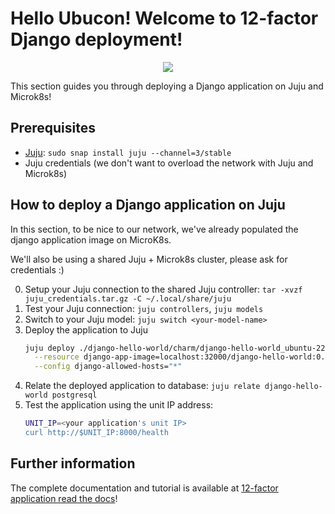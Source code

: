 # Hello Ubucon! Welcome to 12-factor Django deployment!

<p align="center">
    <img src="https://res.cloudinary.com/canonical/image/fetch/f_auto,q_auto,fl_sanitize,w_450,h_366/https://assets.ubuntu.com/v1/8e1d3bf5-juju-hero-juju.is.svg">
</p>

This section guides you through deploying a Django application on Juju and Microk8s!

## Prerequisites

- [Juju](https://juju.is/): `sudo snap install juju --channel=3/stable`
- Juju credentials (we don't want to overload the network with Juju and Microk8s)

## How to deploy a Django application on Juju

In this section, to be nice to our network, we've already populated the django application image
on MicroK8s.

We'll also be using a shared Juju + Microk8s cluster, please ask for credentials :)

0. Setup your Juju connection to the shared Juju controller: `tar -xvzf juju_credentials.tar.gz -C ~/.local/share/juju`
1. Test your Juju connection: `juju controllers`, `juju models`
2. Switch to your Juju model: `juju switch <your-model-name>`
3. Deploy the application to Juju
    ```bash
    juju deploy ./django-hello-world/charm/django-hello-world_ubuntu-22.04-amd64.charm \
      --resource django-app-image=localhost:32000/django-hello-world:0.1 \
      --config django-allowed-hosts="*"
    ```
4. Relate the deployed application to database: `juju relate django-hello-world postgresql`
5. Test the application using the unit IP address:
    ```bash
    UNIT_IP=<your application's unit IP>
    curl http://$UNIT_IP:8000/health
    ```

## Further information

The complete documentation and tutorial is available at [12-factor application read the docs](https://canonical-12-factor-app-support.readthedocs-hosted.com/latest/tutorial/)!
